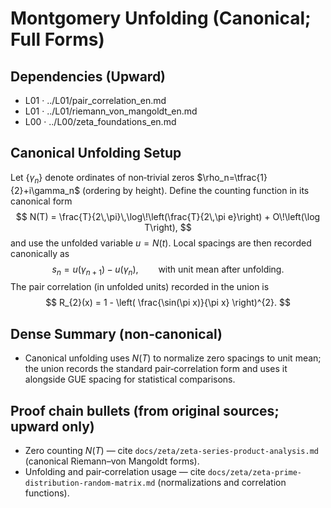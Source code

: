 # Montgomery Unfolding (Canonical; Full Forms)

## Dependencies (Upward)
- L01 · ../L01/pair_correlation_en.md
- L01 · ../L01/riemann_von_mangoldt_en.md
- L00 · ../L00/zeta_foundations_en.md

## Canonical Unfolding Setup
Let $\{\gamma_n\}$ denote ordinates of non‑trivial zeros $\rho_n=\tfrac{1}{2}+i\gamma_n$ (ordering by height). Define the counting function in its canonical form
$$
N(T) = \frac{T}{2\,\pi}\,\log\!\left(\frac{T}{2\,\pi e}\right) + O\!\left(\log T\right),
$$
and use the unfolded variable $u= N(t)$. Local spacings are then recorded canonically as
$$
s_n = u(\gamma_{n+1}) - u(\gamma_n),\qquad \text{with unit mean after unfolding}.
$$
The pair correlation (in unfolded units) recorded in the union is
$$
R_{2}(x) = 1 - \left( \frac{\sin(\pi x)}{\pi x} \right)^{2}.
$$

## Dense Summary (non‑canonical)
- Canonical unfolding uses $N(T)$ to normalize zero spacings to unit mean; the union records the standard pair‑correlation form and uses it alongside GUE spacing for statistical comparisons.

## Proof chain bullets (from original sources; upward only)
- Zero counting $N(T)$ — cite `docs/zeta/zeta-series-product-analysis.md` (canonical Riemann–von Mangoldt forms).
- Unfolding and pair‑correlation usage — cite `docs/zeta/zeta-prime-distribution-random-matrix.md` (normalizations and correlation functions).
